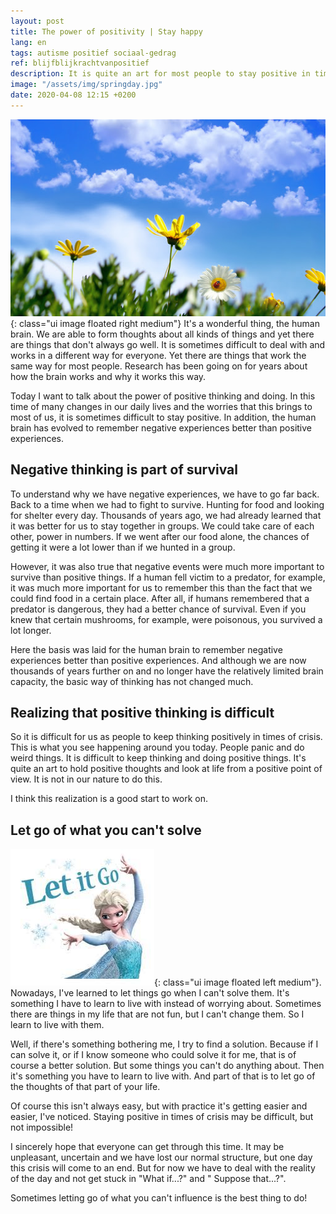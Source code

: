 ```yaml
---
layout: post
title: The power of positivity | Stay happy
lang: en
tags: autisme positief sociaal-gedrag
ref: blijfblijkrachtvanpositief
description: It is quite an art for most people to stay positive in times of crisis. Often, because they are already thinking negatively in basic thoughts. One way to do this is to adjust your thoughts and try to bend to positive thinking.
image: "/assets/img/springday.jpg"
date: 2020-04-08 12:15 +0200
---
```

![A beautiful day](/assets/img/springday.jpg){: class="ui image floated right medium"}
It's a wonderful thing, the human brain. We are able to form thoughts about all kinds of things and yet there are things that don't always go well. It is sometimes difficult to deal with and works in a different way for everyone. Yet there are things that work the same way for most people. Research has been going on for years about how the brain works and why it works this way.

Today I want to talk about the power of positive thinking and doing. In this time of many changes in our daily lives and the worries that this brings to most of us, it is sometimes difficult to stay positive. In addition, the human brain has evolved to remember negative experiences better than positive experiences.

## Negative thinking is part of survival

To understand why we have negative experiences, we have to go far back. Back to a time when we had to fight to survive. Hunting for food and looking for shelter every day. Thousands of years ago, we had already learned that it was better for us to stay together in groups. We could take care of each other, power in numbers. If we went after our food alone, the chances of getting it were a lot lower than if we hunted in a group.

However, it was also true that negative events were much more important to survive than positive things. If a human fell victim to a predator, for example, it was much more important for us to remember this than the fact that we could find food in a certain place. After all, if humans remembered that a predator is dangerous, they had a better chance of survival. Even if you knew that certain mushrooms, for example, were poisonous, you survived a lot longer.

Here the basis was laid for the human brain to remember negative experiences better than positive experiences. And although we are now thousands of years further on and no longer have the relatively limited brain capacity, the basic way of thinking has not changed much.

## Realizing that positive thinking is difficult

So it is difficult for us as people to keep thinking positively in times of crisis. This is what you see happening around you today. People panic and do weird things. It is difficult to keep thinking and doing positive things. It's quite an art to hold positive thoughts and look at life from a positive point of view. It is not in our nature to do this.

I think this realization is a good start to work on.

## Let go of what you can't solve

![Let it go!](/assets/img/letitgo.jpeg){: class="ui image floated left medium"}.
Nowadays, I've learned to let things go when I can't solve them. It's something I have to learn to live with instead of worrying about. Sometimes there are things in my life that are not fun, but I can't change them. So I learn to live with them.

Well, if there's something bothering me, I try to find a solution. Because if I can solve it, or if I know someone who could solve it for me, that is of course a better solution. But some things you can't do anything about. Then it's something you have to learn to live with. And part of that is to let go of the thoughts of that part of your life.

Of course this isn't always easy, but with practice it's getting easier and easier, I've noticed. Staying positive in times of crisis may be difficult, but not impossible!

I sincerely hope that everyone can get through this time. It may be unpleasant, uncertain and we have lost our normal structure, but one day this crisis will come to an end. But for now we have to deal with the reality of the day and not get stuck in "What if...?" and " Suppose that...?".

Sometimes letting go of what you can't influence is the best thing to do!
